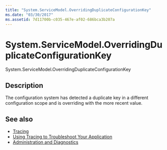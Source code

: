 ```yaml
---
title: "System.ServiceModel.OverridingDuplicateConfigurationKey"
ms.date: "03/30/2017"
ms.assetid: 7d11700b-c035-467e-af02-686bca3b207a
---
```

# System.ServiceModel.OverridingDuplicateConfigurationKey
System.ServiceModel.OverridingDuplicateConfigurationKey  
  
## Description  
 The configuration system has detected a duplicate key in a different configuration scope and is overriding with the more recent value.  
  
## See also

- [Tracing](../../../../../docs/framework/wcf/diagnostics/tracing/index.md)
- [Using Tracing to Troubleshoot Your Application](../../../../../docs/framework/wcf/diagnostics/tracing/using-tracing-to-troubleshoot-your-application.md)
- [Administration and Diagnostics](../../../../../docs/framework/wcf/diagnostics/index.md)

